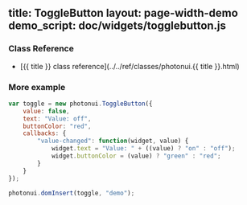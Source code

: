 title: ToggleButton
layout: page-width-demo
demo_script: doc/widgets/togglebutton.js
---

### Class Reference

* [{{ title }} class reference](../../ref/classes/photonui.{{ title }}.html)


### More example

```javascript
var toggle = new photonui.ToggleButton({
    value: false,
    text: "Value: off",
    buttonColor: "red",
    callbacks: {
        "value-changed": function(widget, value) {
            widget.text = "Value: " + ((value) ? "on" : "off");
            widget.buttonColor = (value) ? "green" : "red";
        }
    }
});

photonui.domInsert(toggle, "demo");
```

